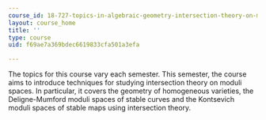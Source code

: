 ```yaml
---
course_id: 18-727-topics-in-algebraic-geometry-intersection-theory-on-moduli-spaces-spring-2006
layout: course_home
title: ''
type: course
uid: f69ae7a369bdec6619833cfa501a3efa

---
```

The topics for this course vary each semester. This semester, the course aims to introduce techniques for studying intersection theory on moduli spaces. In particular, it covers the geometry of homogeneous varieties, the Deligne-Mumford moduli spaces of stable curves and the Kontsevich moduli spaces of stable maps using intersection theory.
